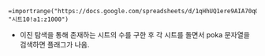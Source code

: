 ```
=importrange("https://docs.google.com/spreadsheets/d/1qHhUQ1ere9AIA70qOCf7vhE7Lr4BcdTcCXgg8hrSso8/edit#gid=0", "시트10!a1:z1000")
```

- 이진 탐색을 통해 존재하는 시트의 수를 구한 후 각 시트를 돌면서 poka 문자열을 검색하면 플래그가 나옴.
